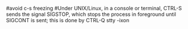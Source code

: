 
#avoid c-s freezing
#Under UNIX/Linux, in a console or terminal, CTRL-S sends the signal SIGSTOP, which stops the process in foreground until SIGCONT is sent; this is done by CTRL-Q
stty -ixon
